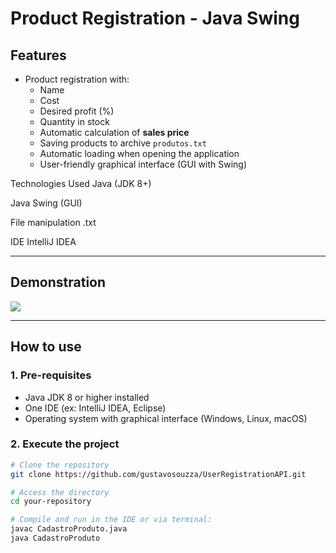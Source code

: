 # Product Registration - Java Swing

## Features

- Product registration with:
  - Name
  - Cost
  - Desired profit (%)
  - Quantity in stock
  - Automatic calculation of **sales price**
  - Saving products to archive `produtos.txt`
  - Automatic loading when opening the application
  - User-friendly graphical interface (GUI with Swing)

Technologies Used
Java (JDK 8+)

Java Swing (GUI)

File manipulation .txt

IDE IntelliJ IDEA


---

## Demonstration

![](https://github.com/user-attachments/assets/45aae667-ab34-460a-9104-26571296ffa7)

---

## How to use

### 1. Pre-requisites
- Java JDK 8 or higher installed
- One IDE (ex: IntelliJ IDEA, Eclipse)
- Operating system with graphical interface (Windows, Linux, macOS)

### 2. Execute the project

```bash
# Clone the repository
git clone https://github.com/gustavosouzza/UserRegistrationAPI.git

# Access the directory
cd your-repository

# Compile and run in the IDE or via terminal:
javac CadastroProduto.java
java CadastroProduto
